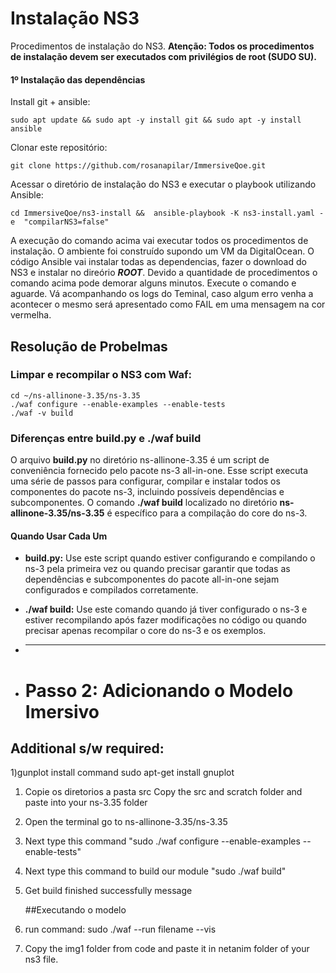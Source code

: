 # Instalação NS3
Procedimentos de instalação do NS3.
**Atenção: Todos os procedimentos de instalação devem ser executados com privilégios de root (SUDO SU).**

#### 1º Instalação das dependências

Install git + ansible:
```
sudo apt update && sudo apt -y install git && sudo apt -y install ansible
```

Clonar este repositório:
```
git clone https://github.com/rosanapilar/ImmersiveQoe.git
```

Acessar o diretório de instalação do NS3 e executar o playbook utilizando Ansible:
```
cd ImmersiveQoe/ns3-install &&  ansible-playbook -K ns3-install.yaml -e  "compilarNS3=false"
```

A execução do comando acima vai executar todos os procedimentos de instalação. O ambiente foi construído supondo um VM da DigitalOcean. O código Ansible vai instalar todas as dependencias, fazer o download do NS3 e instalar no direório ***ROOT***. Devido a quantidade de procedimentos o comando acima pode demorar alguns minutos. Execute o comando e aguarde. Vá acompanhando os logs do Teminal, caso algum erro venha a acontecer o mesmo será apresentado como FAIL em uma mensagem na cor vermelha.

## Resolução de Probelmas
### Limpar e recompilar o NS3 com Waf:
```
cd ~/ns-allinone-3.35/ns-3.35
./waf configure --enable-examples --enable-tests
./waf -v build
```

### Diferenças entre build.py e ./waf build
O arquivo **build.py** no diretório ns-allinone-3.35 é um script de conveniência fornecido pelo pacote ns-3 all-in-one. Esse script executa uma série de passos para configurar, compilar e instalar todos os componentes do pacote ns-3, incluindo possíveis dependências e subcomponentes. O comando **./waf build** localizado no diretório **ns-allinone-3.35/ns-3.35** é específico para a compilação do core do ns-3.

#### Quando Usar Cada Um
* **build.py:** Use este script quando estiver configurando e compilando o ns-3 pela primeira vez ou quando precisar garantir que todas as dependências e subcomponentes do pacote all-in-one sejam configurados e compilados corretamente.

* **./waf build:** Use este comando quando já tiver configurado o ns-3 e estiver recompilando após fazer modificações no código ou quando precisar apenas recompilar o core do ns-3 e os exemplos.
* - - -
* # Passo 2: Adicionando o Modelo Imersivo

Additional s/w required:
-------------------------
1)gunplot
install command 
sudo apt-get install gnuplot

1. Copie os diretorios a pasta src  Copy the src and scratch folder and  paste into your ns-3.35 folder 
2. Open the terminal go to ns-allinone-3.35/ns-3.35
3. Next type this command "sudo ./waf configure --enable-examples --enable-tests"
4. Next type this command to build our module "sudo ./waf build"
5. Get build finished successfully message 


   ##Executando o modelo

1. run command:
sudo ./waf --run filename --vis
2. Copy the img1 folder from code and paste it in netanim folder of your ns3 file.
   
